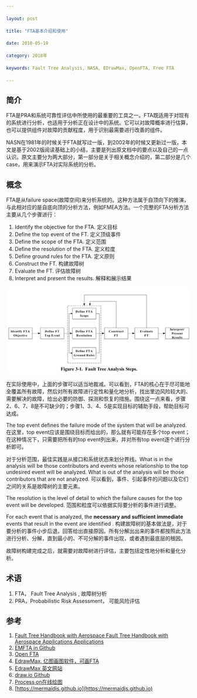 ```yaml
---

layout: post

title: "FTA基本介绍和使用"

date: 2018-05-19

category: 2018年

keywords: Fault Tree Analysis, NASA, EDrawMax, OpenFTA, Free FTA

---
```


## 简介

FTA是PRA和系统可靠性评估中所使用的最重要的工具之一。FTA既适用于对现有的系统进行分析，也适用于分析正在设计中的系统。它可以对故障概率进行估算，也可以提供组件对故障的贡献程度，用于识别最需要进行改善的组件。

NASN在1981年的时候关于FTA就写过一版，到2002年的时候又更新过一版，本文是基于2002版阅读基础上的小结，主要是列出原文档中的要点以及自己的一点认识。原文主要分为两大部分，第一部分是关于相关概念介绍的，第二部分是几个case，用来演示FTA对实际系统的分析。

## 概念

FTA是从failure space(故障空间)来分析系统的。这种方法属于自顶向下的推演，与此相对应的是自底向顶的分析方法，例如FMEA方法。一个完整的FTA分析方法主要从几个步骤进行：

1. Identify the objective for the FTA.  定义目标
2. Define the top event of the FT.  定义顶级事件
3. Define the scope of the FTA.  定义范围
4. Define the resolution of the FTA.  定义粒度
5. Define ground rules for the FTA.  定义原则
6. Construct the FT.  构建故障树
7. Evaluate the FT.  评估故障树
8. Interpret and present the results. 解释和展示结果

![](/assets/2018/fta-step2.png)

在实际使用中，上面的步骤可以适当地裁减。可以看到，FTA的核心在于尽可能地全覆盖所有故障，然后对所有故障进行定性和量化地分析，找出里边风险较大的、需要解决的故障，给出必要的防御、探测和恢复的措施。围绕这一点来看，步骤2、6、7、8是不可缺少的；步骤1、3、4、5是实现目标的辅助手段，帮助目标可达成。

The top event defines the failure mode of the system that will be analyzed. 在这里，top event应该是围绕目标而给出的，那么就有可能存在多个top event；在这种情况下，只需要把所有的top event列出来，并对所有top event逐个进行分析即可。

对于分析范围，最佳实践是从接口和系统状态来划分界线。What is in the analysis will be those contributors and events whose relationship to the top undesired event will be analyzed. What is out of the analysis will be those contributors that are not analyzed. 可以看到，事件、引起事件的问题以及它们之间的关系是故障树的主要元素。

The resolution is the level of detail to which the failure causes for the top event will be developed. 范围和粒度可以依据实际要分析的事件进行调整。

For each event that is analyzed, the **necessary and sufficient immediate** events that result in the event are identified . 构建故障树的基本做法是，对于要分析的事件小步后退，回答给出直接原因。所有分解出出来的事件都按照此方法进行分析、分解，直到最小的、不可分解的事件出现，或者遇到最底层的根因。

故障树构建完成之后，就需要对故障树进行评估，主要包括定性地分析和量化分析。

## 术语

1. FTA， Fault Tree Analysis , 故障树分析
2. PRA，Probabilistic Risk Assessment， 可能风险评估



## 参考

1. [Fault Tree Handbook with Aerospace Fault Tree Handbook with Aerospace Applications Applications](https://kscddms.ksc.nasa.gov/Reliability/Documents/Fault_Tree_Handbook_with_Aerospace_Applications_August_2002.pdf)
2. [EMFTA in Github](https://github.com/cmu-sei/emfta)
3. [Open FTA](http://openfta.com/default.aspx)
4. [EdrawMax, 亿图画图软件，可画FTA](http://www.edrawsoft.cn/edrawmax/)
5. [EdrawMax 英文网站](https://www.edrawsoft.com/edraw-max.php) 
6. [draw.io Github](https://github.com/jgraph/drawio) 
7. [Process on在线绘图](https://www.processon.com/;jsessionid=B92F7EC85134BF79472917B09273C5FC.jvm1) 
8. [https://mermaidjs.github.io](https://mermaidjs.github.io) 